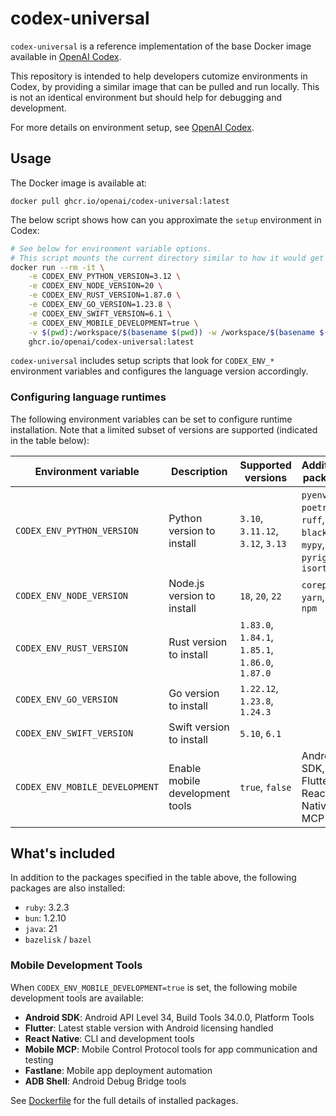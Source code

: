 # codex-universal

`codex-universal` is a reference implementation of the base Docker image available in [OpenAI Codex](http://platform.openai.com/docs/codex).

This repository is intended to help developers cutomize environments in Codex, by providing a similar image that can be pulled and run locally. This is not an identical environment but should help for debugging and development.

For more details on environment setup, see [OpenAI Codex](http://platform.openai.com/docs/codex).

## Usage

The Docker image is available at:

```
docker pull ghcr.io/openai/codex-universal:latest
```

The below script shows how can you approximate the `setup` environment in Codex:

```sh
# See below for environment variable options.
# This script mounts the current directory similar to how it would get cloned in.
docker run --rm -it \
    -e CODEX_ENV_PYTHON_VERSION=3.12 \
    -e CODEX_ENV_NODE_VERSION=20 \
    -e CODEX_ENV_RUST_VERSION=1.87.0 \
    -e CODEX_ENV_GO_VERSION=1.23.8 \
    -e CODEX_ENV_SWIFT_VERSION=6.1 \
    -e CODEX_ENV_MOBILE_DEVELOPMENT=true \
    -v $(pwd):/workspace/$(basename $(pwd)) -w /workspace/$(basename $(pwd)) \
    ghcr.io/openai/codex-universal:latest
```

`codex-universal` includes setup scripts that look for `CODEX_ENV_*` environment variables and configures the language version accordingly.

### Configuring language runtimes

The following environment variables can be set to configure runtime installation. Note that a limited subset of versions are supported (indicated in the table below):

| Environment variable          | Description                          | Supported versions                               | Additional packages                                                  |
| ----------------------------- | ------------------------------------ | ------------------------------------------------ | -------------------------------------------------------------------- |
| `CODEX_ENV_PYTHON_VERSION`    | Python version to install           | `3.10`, `3.11.12`, `3.12`, `3.13`                | `pyenv`, `poetry`, `uv`, `ruff`, `black`, `mypy`, `pyright`, `isort` |
| `CODEX_ENV_NODE_VERSION`      | Node.js version to install          | `18`, `20`, `22`                                 | `corepack`, `yarn`, `pnpm`, `npm`                                    |
| `CODEX_ENV_RUST_VERSION`      | Rust version to install             | `1.83.0`, `1.84.1`, `1.85.1`, `1.86.0`, `1.87.0` |                                                                      |
| `CODEX_ENV_GO_VERSION`        | Go version to install               | `1.22.12`, `1.23.8`, `1.24.3`                    |                                                                      |
| `CODEX_ENV_SWIFT_VERSION`     | Swift version to install            | `5.10`, `6.1`                                    |                                                                      |
| `CODEX_ENV_MOBILE_DEVELOPMENT`| Enable mobile development tools     | `true`, `false`                                  | Android SDK, Flutter, React Native, MCP tools                       |

## What's included

In addition to the packages specified in the table above, the following packages are also installed:

- `ruby`: 3.2.3
- `bun`: 1.2.10
- `java`: 21
- `bazelisk` / `bazel`

### Mobile Development Tools

When `CODEX_ENV_MOBILE_DEVELOPMENT=true` is set, the following mobile development tools are available:

- **Android SDK**: Android API Level 34, Build Tools 34.0.0, Platform Tools
- **Flutter**: Latest stable version with Android licensing handled
- **React Native**: CLI and development tools
- **Mobile MCP**: Mobile Control Protocol tools for app communication and testing
- **Fastlane**: Mobile app deployment automation
- **ADB Shell**: Android Debug Bridge tools

See [Dockerfile](Dockerfile) for the full details of installed packages.
